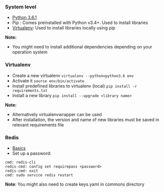 ### System level
* [Python 3.6.1](https://www.python.org/downloads/)
* Pip : Comes preinstalled with Python v3.4+. Used to install libraries
* [Virtualenv](https://virtualenv.pypa.io/en/stable/): Used to install libraries locally using pip

**Note:**
* You might need to install additional dependencies depending on your operation system

### Virtualenv
* Create a new virtualenv ```virtualenv --python=python3.6 env```
* Activate it ```source env/bin/activate```
* Install predefined libraries to virtualenv (local) ```pip install -r requirements.txt```
* Install a new library ```pip install --upgrade <library name>```

**Note:**
* Alternatively virtualenvwrapper can be used
* After installation, the version and name of new libraries must be saved in relevant requirements file

### Redis
* [Basics](https://redis.io/topics/quickstart)
* Set up a password:
```
cmd: redis-cli
redis-cmd: config set requirepass <password>
redis-cmd: exit
cmd: sudo service redis restart
```
**Note**: You might also need to create keys.yaml in commons directory
